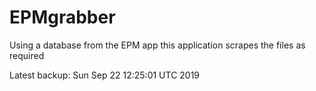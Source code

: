 # EPMgrabber
Using a database from the EPM app this application scrapes the files as required


Latest backup: Sun Sep 22 12:25:01 UTC 2019
